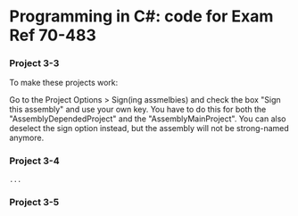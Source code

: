 # Programming in C#: code for Exam Ref 70-483

### Project 3-3
 
To make these projects work:

Go to the Project Options > Sign(ing assmelbies) and check the box "Sign this assembly" and use your own key.
You have to do this for both the "AssemblyDependedProject" and the "AssemblyMainProject".
You can also deselect the sign option instead, but the assembly will not be strong-named anymore.
    
### Project 3-4
    ...
    
### Project 3-5
    
